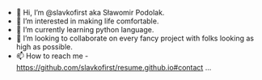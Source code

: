 - 👋 Hi, I’m @slavkofirst aka Sławomir Podolak.
- 👀 I’m interested in making life comfortable.
- 🌱 I’m currently learning python language.
- 💞️ I’m looking to collaborate on every fancy project with folks looking as high as possible. 
- 📫 How to reach me - https://github.com/slavkofirst/resume.github.io#contact  ...

<!---
slavkofirst/slavkofirst is a ✨ special ✨ repository because its `README.md` (this file) appears on your GitHub profile.
You can click the Preview link to take a look at your changes.
--->
